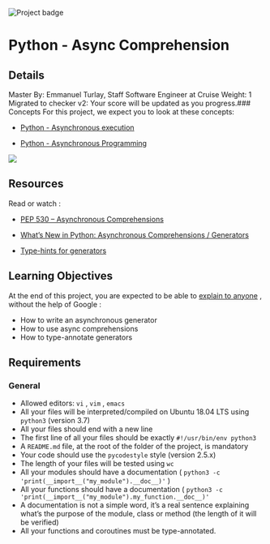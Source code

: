  ![Project badge](https://intranet.hbtn.io/assets/pathway/006_color-21d9dd12a952c0dcfa9471902c922dde2a053f71943f7645391458f701eeec29.png) 
# Python - Async Comprehension
## Details
Master By: Emmanuel Turlay, Staff Software Engineer at Cruise Weight: 1 Migrated to checker v2: Your score will be updated as you progress.### Concepts
For this project, we expect you to look at these concepts:
* [Python - Asynchronous execution](https://intranet.hbtn.io/concepts/1173) 

* [Python - Asynchronous Programming](https://intranet.hbtn.io/concepts/1174) 

 ![](https://s3.eu-west-3.amazonaws.com/hbtn.intranet/uploads/medias/2019/12/ee85b9f67c384e29525b.png?X-Amz-Algorithm=AWS4-HMAC-SHA256&X-Amz-Credential=AKIA4MYA5JM5DUTZGMZG%2F20240821%2Feu-west-3%2Fs3%2Faws4_request&X-Amz-Date=20240821T161023Z&X-Amz-Expires=86400&X-Amz-SignedHeaders=host&X-Amz-Signature=701c29b7cc13b3a464ebf7a1ed82f5d9c699cbd0081e1e23dde2fc639d41da4a) 

## Resources
Read or watch :
* [PEP 530 – Asynchronous Comprehensions](https://intranet.hbtn.io/rltoken/UFCR8qW3nHmEDZZaHqXL7Q) 

* [What’s New in Python: Asynchronous Comprehensions / Generators](https://intranet.hbtn.io/rltoken/PAGwxZUyVGBR8EMFGGNnGg) 

* [Type-hints for generators](https://intranet.hbtn.io/rltoken/SAxOMI925qJrJVGmZ0JBNw) 

## Learning Objectives
At the end of this project, you are expected to be able to  [explain to anyone](https://intranet.hbtn.io/rltoken/7bPmbDGSheZBV1GZtaNBXg) 
 ,  without the help of Google :
* How to write an asynchronous generator
* How to use async comprehensions
* How to type-annotate generators
## Requirements
### General
* Allowed editors:  ` vi ` ,  ` vim ` ,  ` emacs ` 
* All your files will be interpreted/compiled on Ubuntu 18.04 LTS using  ` python3 `  (version 3.7)
* All your files should end with a new line
* The first line of all your files should be exactly  ` #!/usr/bin/env python3 ` 
* A  ` README.md `  file, at the root of the folder of the project, is mandatory
* Your code should use the  ` pycodestyle `  style (version 2.5.x)
* The length of your files will be tested using  ` wc ` 
* All your modules should have a documentation ( ` python3 -c 'print(__import__("my_module").__doc__)' ` )
* All your functions should have a documentation ( ` python3 -c 'print(__import__("my_module").my_function.__doc__)' ` 
* A documentation is not a simple word, it’s a real sentence explaining what’s the purpose of the module, class or method (the length of it will be verified)
* All your functions and coroutines must be type-annotated.